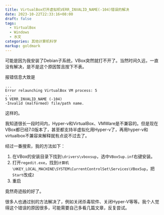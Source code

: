 ```yaml
---
title: VirtualBox打开虚拟机VERR_INVALID_NAME(-104)错误的解决
date: 2023-10-22T22:33:16+08:00
draft: false
tags:
  - VirtualBox
  - Windows
  - 水文
categories: 其他计算机科学
markup: goldmark
---
```


可能是因为我安装了Debian子系统，VBox突然就打不开了。当然时间久远，一直没有解决，是不是这个原因暂且按下不表。

报错信息大致是

```
...
Error relaunching VirtualBox VM process: 5
...
5 VERR_INVALID_NAME (-104) 
-Invalid (malformed) file/path name.
```

这样的。

我知道很长一段时间内，Hyper-v和VirtualBox、VMWare是不兼容的。但是现在VBox都已经7.0版本了，甚至都支持半虚拟化用Hyper-v了，再用hyper-v和virtualbox不兼容来解释就有点说不过去了。

经过一番搜索，我的方法如下：

1. 在VBox的安装目录下找到`\drivers\vboxsup`，选中`VBoxSup.inf`右键安装。
2. 打开`regedit.exe`，找到`计算机\HKEY_LOCAL_MACHINE\SYSTEM\CurrentControlSet\Services\VBoxSup`，把`Start`改成`2`
3. 重启

竟然奇迹般的好了。

很多人也通过别的方法解决了，例如关闭杀毒软件、关闭Hyper-V等等。我个人觉得这个错误的原因很多，可能需要自己多看几篇文章，反复尝试。
